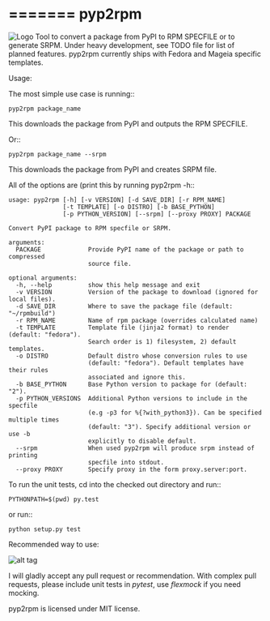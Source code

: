 

=======
pyp2rpm
=======

![Logo](https://rkuska.fedorapeople.org/pyp2rpm.png)
Tool to convert a package from PyPI to RPM SPECFILE or to generate SRPM.
Under heavy development, see TODO file for list of planned features.
pyp2rpm currently ships with Fedora and Mageia specific templates.

Usage:

The most simple use case is running::

    pyp2rpm package_name

This downloads the package from PyPI and outputs the RPM SPECFILE.

Or::

    pyp2rpm package_name --srpm

This downloads the package from PyPI and creates SRPM file.

All of the options are (print this by running pyp2rpm -h::

    usage: pyp2rpm [-h] [-v VERSION] [-d SAVE_DIR] [-r RPM_NAME] 
                   [-t TEMPLATE] [-o DISTRO] [-b BASE_PYTHON] 
                   [-p PYTHON_VERSION] [--srpm] [--proxy PROXY] PACKAGE

    Convert PyPI package to RPM specfile or SRPM.

    arguments:
      PACKAGE             Provide PyPI name of the package or path to compressed 
                          source file.

    optional arguments:
      -h, --help          show this help message and exit
      -v VERSION          Version of the package to download (ignored for local files).
      -d SAVE_DIR         Where to save the package file (default: "~/rpmbuild")
      -r RPM_NAME         Name of rpm package (overrides calculated name)
      -t TEMPLATE         Template file (jinja2 format) to render (default: "fedora"). 
                          Search order is 1) filesystem, 2) default templates.
      -o DISTRO           Default distro whose conversion rules to use 
                          (default: "fedora"). Default templates have their rules 
                          associated and ignore this.
      -b BASE_PYTHON      Base Python version to package for (default: "2").
      -p PYTHON_VERSIONS  Additional Python versions to include in the specfile 
                          (e.g -p3 for %{?with_python3}). Can be specified multiple times
                          (default: "3"). Specify additional version or use -b
                          explicitly to disable default. 
      --srpm              When used pyp2rpm will produce srpm instead of printing 
                          specfile into stdout.
      --proxy PROXY       Specify proxy in the form proxy.server:port.


To run the unit tests, cd into the checked out directory and run::

    PYTHONPATH=$(pwd) py.test

or run::

    python setup.py test
    
Recommended way to use:

![alt tag](https://mcyprian.fedorapeople.org/pyp2rpm_guide.gif 
"Record of pyp2rpm usage")


I will gladly accept any pull request or recommendation.
With complex pull requests, please include unit tests in *pytest*, use *flexmock* if you need mocking.

pyp2rpm is licensed under MIT license.
